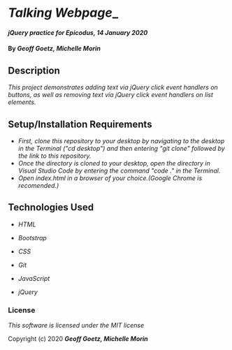 # _Talking Webpage__

#### _jQuery practice for Epicodus, 14 January 2020_

#### By _**Geoff Goetz, Michelle Morin**_

## Description

_This project demonstrates adding text via jQuery click event handlers on buttons, as well as removing text via jQuery click event handlers on list elements._

## Setup/Installation Requirements

* _First, clone this repository to your desktop by navigating to the desktop in the Terminal ("cd desktop") and then entering "git clone" followed by the link to this repository._
* _Once the directory is cloned to your desktop, open the directory in Visual Studio Code by entering the command "code ." in the Terminal._
* _Open index.html in a browser of your choice.(Google Chrome is recomended.)_

## Technologies Used

* _HTML_

* _Bootstrap_

* _CSS_

* _Git_

* _JavaScript_

* _jQuery_


### License

*This software is licensed under the MIT license*

Copyright (c) 2020 **_Geoff Goetz, Michelle Morin_**